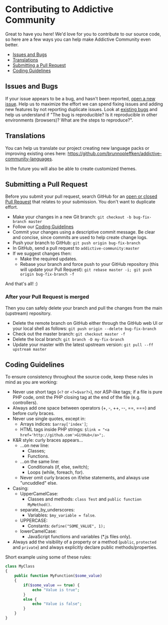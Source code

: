 # Contributing to Addictive Community

Great to have you here! We'd love for you to contribute to our source code, so here are a few ways you can help make Addictive Community even better.

- [Issues and Bugs](#issue)
- [Translations](#translations)
- [Submitting a Pull Request](#pullrequest)
- [Coding Guidelines](#coding)

## <a name="issue"></a> Issues and Bugs
If your issue appears to be a bug, and hasn't been reported, [open a new issue](https://github.com/brunnopleffken/addictive-community/issues/new). Help us to maximize the effort we can spend fixing issues and adding new features by not reporting duplicate issues. Look at [existing bugs](https://github.com/brunnopleffken/addictive-community/issues) and help us understand if "The bug is reproducible? Is it reproducible in other environments (browsers)? What are the steps to reproduce?".


## <a name="translations"></a> Translations
You can help us translate our project creating new language packs or improving existing ones here: https://github.com/brunnopleffken/addictive-community-languages.

In the future you will also be able to create customized themes.


## <a name="pullrequest"></a> Submitting a Pull Request
Before you submit your pull request, search GitHub for an [open or closed Pull Request](https://github.com/brunnopleffken/addictive-community/pulls) that relates to your submission. You don't want to duplicate effort.
- Make your changes in a new Git branch: ```git checkout -b bug-fix-branch master```
- Follow our [Coding Guidelines](#coding)
- Commit your changes using a descriptive commit message. Be clear and concise, since commits are used to help create change logs.
- Push your branch to GitHub: ```git push origin bug-fix-branch```
- In GitHub, send a pull request to ```addictive-community:master```
- If we suggest changes then:
  - Make the required updates.
  - Rebase your branch and force push to your GitHub repository (this will update your Pull Request): ```git rebase master -i; git push origin bug-fix-branch -f```

And that's all! :)

### After your Pull Request is merged
Then you can safely delete your branch and pull the changes from the main (upstream) repository.
- Delete the remote branch on GitHub either through the GitHub web UI or your local shell as follows: ```git push origin --delete bug-fix-branch```
- Check out the master branch: ```git checkout master -f```
- Delete the local branch: ```git branch -D my-fix-branch```
- Update your master with the latest upstream version: ```git pull --ff upstream master```


## <a name="coding"></a> Coding Guidelines
To ensure consistency throughout the source code, keep these rules in mind as you are working:

- Never use short tags (```<?``` or ```<?=$var?>```), nor ASP-like tags; if a file is pure PHP code, omit the PHP closing tag at the end of the file (e.g. controllers).
- Always add one space between operators (+, -, ++, --, ==, ===) and before curly braces.
- Never use single quotes, except in:
  - Arrays indices: ```$array['index']```;
  - HTML tags inside PHP strings: ```$link = "<a href='http://github.com'>GitHub</a>";```.
- K&R style: curly braces appears...
  - ...on new line:
    - Classes;
    - Functions.
  - ...on the same line:
    - Conditionals (if, else, switch);
    - Loops (while, foreach, for).
  - Never omit curly braces on if/else statements, and always use "uncuddled" else.
- Casing:
  - UpperCamelCase:
    - Classes and methods: ```class Test``` and ```public function MyMethod()```.
  - separate_by_underscores:
    - Variables: ```$my_variable = false```.
  - UPPERCASE:
    - Constants: ```define("SOME_VALUE", 1);```
  - lowerCamelCase:
    - JavaScript functions and variables (*.js files only).
- Always add the visibility of a property or a method (```public```, ```protected``` and ```private```) and always explicitly declare public methods/properties.

Short example using some of these rules:

```php
class MyClass
{
    public function MyFunction($some_value)
    {
        if($some_value == true) {
            echo "Value is true";
        }
        else {
            echo "Value is false";
        }
    }
}
```